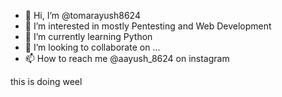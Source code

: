 - 👋 Hi, I’m @tomarayush8624
- 👀 I’m interested in mostly Pentesting and Web Development
- 🌱 I’m currently learning Python
- 💞️ I’m looking to collaborate on ...
- 📫 How to reach me @aayush_8624 on instagram

<!---
tomarayush8624/tomarayush8624 is a ✨ special ✨ repository because its `README.md` (this file) appears on your GitHub profile.
You can click the Preview link to take a look at your changes.
--->
this is doing weel